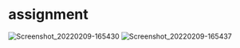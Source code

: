 # assignment
![Screenshot_20220209-165430](https://user-images.githubusercontent.com/67138166/153196537-f04492b7-4162-4afb-bb01-925b15a1c42e.jpg)
![Screenshot_20220209-165437](https://user-images.githubusercontent.com/67138166/153196697-2dafe9a2-7b62-4c8b-abe6-33f40096201b.jpg)

